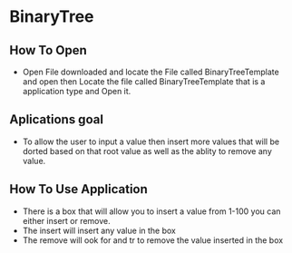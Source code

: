 # BinaryTree  
## How To Open
* Open File downloaded and locate the File called BinaryTreeTemplate and open then Locate the file called BinaryTreeTemplate that is a application type and Open it.   
## Aplications goal  
* To allow the user to input a value then insert more values that will be dorted based on that root value as well as the ablity to remove any value.  

## How To Use Application  
- There is a box that will allow you to insert a value from 1-100 you can either insert or remove.
- The insert will insert any value in the box  
- The remove will ook for and tr to remove the value inserted in the box